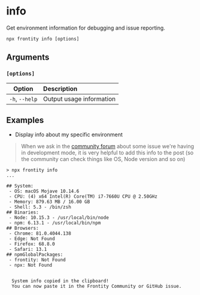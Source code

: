 # info

Get environment information for debugging and issue reporting.

```text
npx frontity info [options]
```

## Arguments

### **`[options]`**

| Option | Description |
| :---: | :--- |
| `-h`, `--help` | Output usage information |

## Examples

* Display info about my specific environment

> When we ask in the [community forum](https://community.frontity.org/) about some issue we're having in development mode, it is very helpful to add this info to the post \(so the community can check things like OS, Node version and so on\)

```text
> npx frontity info
...

## System:
 - OS: macOS Mojave 10.14.6
 - CPU: (4) x64 Intel(R) Core(TM) i7-7660U CPU @ 2.50GHz
 - Memory: 879.63 MB / 16.00 GB
 - Shell: 5.3 - /bin/zsh
## Binaries:
 - Node: 10.15.3 - /usr/local/bin/node
 - npm: 6.13.1 - /usr/local/bin/npm
## Browsers:
 - Chrome: 81.0.4044.138
 - Edge: Not Found
 - Firefox: 68.8.0
 - Safari: 13.1
## npmGlobalPackages:
 - frontity: Not Found
 - npx: Not Found


  System info copied in the clipboard!
  You can now paste it in the Frontity Community or GitHub issue.
```

